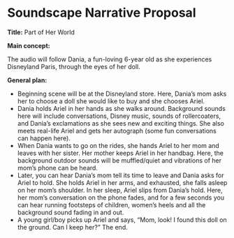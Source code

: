 <h1> Soundscape Narrative Proposal </h1>

**Title:** Part of Her World 

**Main concept:**

The audio will follow Dania, a fun-loving 6-year old as she experiences Disneyland Paris, through the eyes of her doll. 

**General plan:**
* Beginning scene will be at the Disneyland store. Here, Dania’s mom asks her to choose a doll she would like to buy and she chooses Ariel.
* Dania holds Ariel in her hands as she walks around. Background sounds here will include conversations, Disney music, sounds of rollercoaters, and Dania’s exclamations as she sees new and exciting things. She also meets real-life Ariel and gets her autograph (some fun conversations can happen here).
* When Dania wants to go on the rides, she hands Ariel to her mom and leaves with her sister. Her mother keeps Ariel in her handbag. Here, the background outdoor sounds will be muffled/quiet and vibrations of her mom’s phone can be heard. 
* Later, you can hear Dania’s mom tell its time to leave and Dania asks for Ariel to hold. She holds Ariel in her arms, and exhausted, she falls asleep on her mom’s shoulder. In her sleep, Ariel slips from Dania’s hold. Here, her mom’s conversation on the phone fades, and for a few seconds you can hear running footsteps of children, women’s heels and all the background sound fading in and out. 
* A young girl/boy picks up Ariel and says, “Mom, look! I found this doll on the ground. Can I keep her?” The end. 
